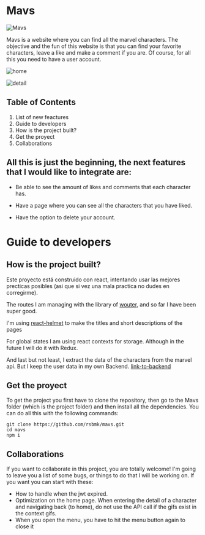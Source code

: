 # Mavs

![Mavs](http://imgfz.com/i/LREjI09.png)

Mavs is a website where you can find all the marvel characters. The objective and the fun of this website is that you can find your favorite characters, leave a like and make a comment if you are. Of course, for all this you need to have a user account.

![home](http://imgfz.com/i/iQtvcTJ.png)

![detail](http://imgfz.com/i/pEsmPif.png)

## Table of Contents
1. List of new feactures
2. Guide to developers
3. How is the project built?
4. Get the proyect
5. Collaborations

## All this is just the beginning, the next features that I would like to integrate are:

* Be able to see the amount of likes and comments that each character has.

* Have a page where you can see all the characters that you have liked.

* Have the option to delete your account.

# Guide to developers

## How is the project built?
Este proyecto está construido con react, intentando usar las mejores precticas posibles (asi que si vez una mala practica no dudes en corregirme). 

The routes I am managing with the library of [wouter](https://github.com/molefrog/wouter), and so far I have been super good.

I'm using [react-helmet](https://www.npmjs.com/package/react-helmet) to make the titles and short descriptions of the pages

For global states I am using react contexts for storage. Although in the future I will do it with Redux.

And last but not least, I extract the data of the characters from the marvel api. But I keep the user data in my own Backend. [link-to-backend](https://github.com/rsbmk/api-mavs)
## Get the proyect

To get the project you first have to clone the repository, then go to the Mavs folder (which is the project folder) and then install all the dependencies. You can do all this with the following commands:

```
git clone https://github.com/rsbmk/mavs.git
cd mavs
npm i
```
## Collaborations

If you want to collaborate in this project, you are totally welcome! I'm going to leave you a list of some bugs, or things to do that I will be working on. If you want you can start with these:

* How to handle when the jwt expired.
* Optimization on the home page. When entering the detail of a character and navigating back (to home), do not use the API call if the gifs exist in the context gifs.
* When you open the menu, you have to hit the menu button again to close it
